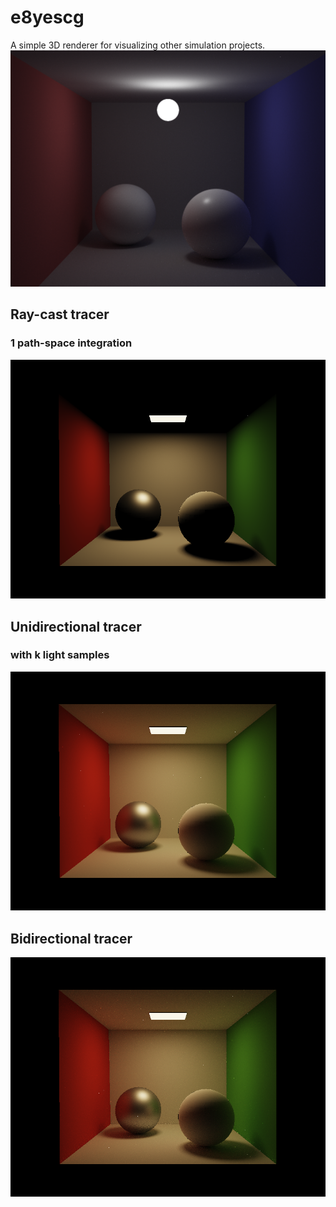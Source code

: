 # e8yescg
A simple 3D renderer for visualizing other simulation projects.
![Alt text](gallery/image.png?raw=true "Unidirectional tracer (direct lighting)")

## Ray-cast tracer
### 1 path-space integration
![Alt text](gallery/image1.png?raw=true "Ray-cast tracer")

## Unidirectional tracer 
### with k light samples
![Alt text](gallery/image2.png?raw=true "Unidirectional tracer (direct lighting)")

## Bidirectional tracer
![Alt text](gallery/image3.png?raw=true "Bidirectional tracer")
